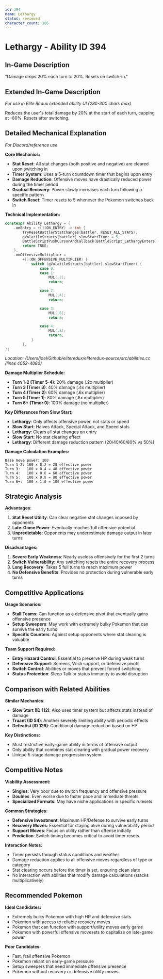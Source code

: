 ```yaml
---
id: 394
name: Lethargy
status: reviewed
character_count: 106
---
```


# Lethargy - Ability ID 394

## In-Game Description
"Damage drops 20% each turn to 20%. Resets on switch-in."

## Extended In-Game Description
*For use in Elite Redux extended ability UI (280-300 chars max)*

Reduces the user's total damage by 20% at the start of each turn, capping at -80%. Resets after switching.

## Detailed Mechanical Explanation
*For Discord/reference use*

**Core Mechanics:**
- **Stat Reset**: All stat changes (both positive and negative) are cleared upon switching in
- **Timer System**: Uses a 5-turn countdown timer that begins upon entry
- **Damage Reduction**: Offensive moves have drastically reduced power during the timer period
- **Gradual Recovery**: Power slowly increases each turn following a specific pattern
- **Switch Reset**: Timer resets to 5 whenever the Pokemon switches back in

**Technical Implementation:**
```cpp
constexpr Ability Lethargy = {
    .onEntry = +[](ON_ENTRY) -> int {
        TryResetBattlerStatChanges(battler, RESET_ALL_STATS);
        gVolatileStructs[battler].slowStartTimer = 5;
        BattleScriptPushCursorAndCallback(BattleScript_LethargyEnters);
        return TRUE;
    },
    .onOffensiveMultiplier =
        +[](ON_OFFENSIVE_MULTIPLIER) {
            switch (gVolatileStructs[battler].slowStartTimer) {
                case 0:
                case 1:
                    MUL(.2);
                    return;

                case 2:
                    MUL(.4);
                    return;

                case 3:
                    MUL(.6);
                    return;

                case 4:
                    MUL(.8);
                    return;
            }
        },
};
```
*Location: /Users/joel/Github/eliteredux/eliteredux-source/src/abilities.cc (lines 4052-4080)*

**Damage Multiplier Schedule:**
- **Turn 1-2 (Timer 5-4)**: 20% damage (.2x multiplier)
- **Turn 3 (Timer 3)**: 40% damage (.4x multiplier)  
- **Turn 4 (Timer 2)**: 60% damage (.6x multiplier)
- **Turn 5 (Timer 1)**: 80% damage (.8x multiplier)
- **Turn 6+ (Timer 0)**: 100% damage (no multiplier)

**Key Differences from Slow Start:**
- **Lethargy**: Only affects offensive power, not stats or speed
- **Slow Start**: Halves Attack, Special Attack, and Speed stats
- **Lethargy**: Clears all stat changes on entry
- **Slow Start**: No stat clearing effect
- **Lethargy**: Different damage reduction pattern (20/40/60/80% vs 50%)

**Damage Calculation Examples:**
```
Base move power: 100
Turn 1-2: 100 x 0.2 = 20 effective power
Turn 3:   100 x 0.4 = 40 effective power  
Turn 4:   100 x 0.6 = 60 effective power
Turn 5:   100 x 0.8 = 80 effective power
Turn 6+:  100 x 1.0 = 100 effective power
```

## Strategic Analysis

**Advantages:**
1. **Stat Reset Utility**: Can clear negative stat changes imposed by opponents
2. **Late-Game Power**: Eventually reaches full offensive potential
3. **Unpredictable**: Opponents may underestimate damage output in later turns

**Disadvantages:**
1. **Severe Early Weakness**: Nearly useless offensively for the first 2 turns
2. **Switch Vulnerability**: Any switching resets the entire recovery process
3. **Long Recovery**: Takes 5 full turns to reach maximum power
4. **No Defensive Benefits**: Provides no protection during vulnerable early turns

## Competitive Applications

**Usage Scenarios:**
- **Stall Teams**: Can function as a defensive pivot that eventually gains offensive presence
- **Setup Sweepers**: May work with extremely bulky Pokemon that can survive the early turns
- **Specific Counters**: Against setup opponents where stat clearing is valuable

**Team Support Required:**
- **Entry Hazard Control**: Essential to preserve HP during weak turns
- **Defensive Support**: Screens, Wish support, or defensive pivots
- **Switch Control**: Abilities or moves that prevent forced switching
- **Status Protection**: Sleep Talk or status immunity to avoid disruption

## Comparison with Related Abilities

**Similar Mechanics:**
- **Slow Start (ID 112)**: Also uses timer system but affects stats instead of damage
- **Truant (ID 54)**: Another severely limiting ability with periodic effects
- **Defeatist (ID 129)**: Conditional damage reduction based on HP

**Key Distinctions:**
- Most restrictive early-game ability in terms of offensive output
- Only ability that combines stat clearing with gradual power recovery
- Unique 5-stage damage progression system

## Competitive Notes

**Viability Assessment:**
- **Singles**: Very poor due to switch frequency and offensive pressure
- **Doubles**: Even worse due to faster pace and immediate threats
- **Specialized Formats**: May have niche applications in specific rulesets

**Common Strategies:**
- **Defensive Investment**: Maximum HP/Defense to survive early turns
- **Recovery Moves**: Essential for staying alive during vulnerability period  
- **Support Moves**: Focus on utility rather than offense initially
- **Prediction**: Switch timing becomes critical to avoid timer resets

**Interaction Notes:**
- Timer persists through status conditions and weather
- Damage reduction applies to all offensive moves regardless of type or category
- Stat clearing occurs before the timer is set, ensuring clean slate
- No interaction with abilities that modify damage calculations (stacks multiplicatively)

## Recommended Pokemon

**Ideal Candidates:**
- Extremely bulky Pokemon with high HP and defensive stats
- Pokemon with access to reliable recovery moves
- Pokemon that can function with support/utility moves early game
- Pokemon with powerful offensive movesets to capitalize on late-game power

**Poor Candidates:**
- Fast, frail offensive Pokemon
- Pokemon reliant on early-game pressure
- Setup sweepers that need immediate offensive presence
- Pokemon without recovery or defensive utility moves